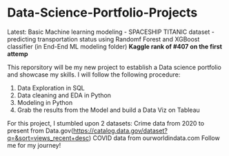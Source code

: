 # Data-Science-Portfolio-Projects
Latest: Basic Machine learning modeling - SPACESHIP TITANIC dataset - predicting transportation status using Randomf Forest and XGBoost classifier (in End-End ML modeling folder)
**Kaggle rank of #407 on the first attemp**


This reporsitory will be my new project to establish a Data science portfolio and showcase my skills.
I will follow the following procedure:
1. Data Exploration in SQL
2. Data cleaning and EDA in Python
3. Modeling in Python
4. Grab the results from the Model and build a Data Viz on Tableau

For this project, I stumbled upon 2 datasets: 
      Crime data from 2020 to present from Data.gov(https://catalog.data.gov/dataset?q=&sort=views_recent+desc) 
      COVID data from ourworldindata.com
Follow me for my journey!
